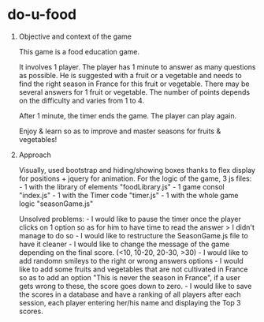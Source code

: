 # do-u-food

1. Objective and context of the game

    This game is a food education game.

    It involves 1 player. 
    The player has 1 minute to answer as many questions as possible.
    He is suggested with a fruit or a vegetable and needs to find the right season in France for this fruit or vegetable.
    There may be several answers for 1 fruit or vegetable. 
    The number of points depends on the difficulty and varies from 1 to 4. 

    After 1 minute, the timer ends the game. The player can play again.

    Enjoy & learn so as to improve and master seasons for fruits & vegetables!


2. Approach

      Visually, used bootstrap and hiding/showing boxes thanks to flex display for positions + jquery for animation.
      For the logic of the game, 3 js files:
        - 1 with the library of elements "foodLibrary.js"
        - 1 game consol "index.js"
        - 1 with the Timer code "timer.js"
        - 1 with the whole game logic "seasonGame.js"

      Unsolved problems:
        - I would like to pause the timer once the player clicks on 1 option so as for him to have time to read the answer > I didn't manage to do so
        - I would like to restructure the SeasonGame.js file to have it cleaner
        - I would like to change the message of the game depending on the final score. (<10, 10-20, 20-30, >30)
        - I would like to add randomn smileys to the right or wrong answers options
        - I would like to add some fruits and vegetables that are not cultivated in France so as to add an option "This is never the season in France", if a user gets wrong to these, the score goes down to zero.
        - I would like to save the scores in a database and have a ranking of all players after each session, each player entering her/his name and displaying the Top 3 scores.
